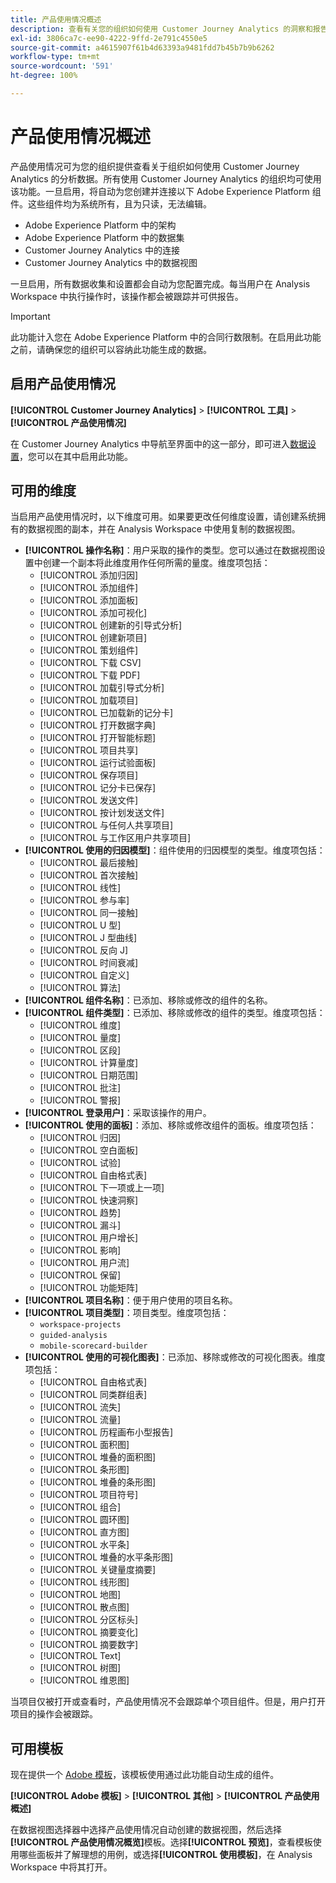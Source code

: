 ```yaml
---
title: 产品使用情况概述
description: 查看有关您的组织如何使用 Customer Journey Analytics 的洞察和报告。
exl-id: 3806ca7c-ee90-4222-9ffd-2e791c4550e5
source-git-commit: a4615907f61b4d63393a9481fdd7b45b7b9b6262
workflow-type: tm+mt
source-wordcount: '591'
ht-degree: 100%

---
```


# 产品使用情况概述

产品使用情况可为您的组织提供查看关于组织如何使用 Customer Journey Analytics 的分析数据。所有使用 Customer Journey Analytics 的组织均可使用该功能。一旦启用，将自动为您创建并连接以下 Adobe Experience Platform 组件。这些组件均为系统所有，且为只读，无法编辑。

* Adobe Experience Platform 中的架构
* Adobe Experience Platform 中的数据集
* Customer Journey Analytics 中的连接
* Customer Journey Analytics 中的数据视图

一旦启用，所有数据收集和设置都会自动为您配置完成。每当用户在 Analysis Workspace 中执行操作时，该操作都会被跟踪并可供报告。

>[!IMPORTANT]
>
>此功能计入您在 Adobe Experience Platform 中的合同行数限制。在启用此功能之前，请确保您的组织可以容纳此功能生成的数据。

## 启用产品使用情况

**[!UICONTROL Customer Journey Analytics]** > **[!UICONTROL 工具]** > **[!UICONTROL 产品使用情况]**

在 Customer Journey Analytics 中导航至界面中的这一部分，即可进入[数据设置](data-settings.md)，您可以在其中启用此功能。

## 可用的维度

当启用产品使用情况时，以下维度可用。如果要更改任何维度设置，请创建系统拥有的数据视图的副本，并在 Analysis Workspace 中使用复制的数据视图。

* **[!UICONTROL 操作名称]**：用户采取的操作的类型。您可以通过在数据视图设置中创建一个副本将此维度用作任何所需的量度。维度项包括：
   * [!UICONTROL 添加归因]
   * [!UICONTROL 添加组件]
   * [!UICONTROL 添加面板]
   * [!UICONTROL 添加可视化]
   * [!UICONTROL 创建新的引导式分析]
   * [!UICONTROL 创建新项目]
   * [!UICONTROL 策划组件]
   * [!UICONTROL 下载 CSV]
   * [!UICONTROL 下载 PDF]
   * [!UICONTROL 加载引导式分析]
   * [!UICONTROL 加载项目]
   * [!UICONTROL 已加载新的记分卡]
   * [!UICONTROL 打开数据字典]
   * [!UICONTROL 打开智能标题]
   * [!UICONTROL 项目共享]
   * [!UICONTROL 运行试验面板]
   * [!UICONTROL 保存项目]
   * [!UICONTROL 记分卡已保存]
   * [!UICONTROL 发送文件]
   * [!UICONTROL 按计划发送文件]
   * [!UICONTROL 与任何人共享项目]
   * [!UICONTROL 与工作区用户共享项目]
* **[!UICONTROL 使用的归因模型]**：组件使用的归因模型的类型。维度项包括：
   * [!UICONTROL 最后接触]
   * [!UICONTROL 首次接触]
   * [!UICONTROL 线性]
   * [!UICONTROL 参与率]
   * [!UICONTROL 同一接触]
   * [!UICONTROL U 型]
   * [!UICONTROL J 型曲线]
   * [!UICONTROL 反向 J]
   * [!UICONTROL 时间衰减]
   * [!UICONTROL 自定义]
   * [!UICONTROL 算法]
* **[!UICONTROL 组件名称]**：已添加、移除或修改的组件的名称。
* **[!UICONTROL 组件类型]**：已添加、移除或修改的组件的类型。维度项包括：
   * [!UICONTROL 维度]
   * [!UICONTROL 量度]
   * [!UICONTROL 区段]
   * [!UICONTROL 计算量度]
   * [!UICONTROL 日期范围]
   * [!UICONTROL 批注]
   * [!UICONTROL 警报]
* **[!UICONTROL 登录用户]**：采取该操作的用户。
* **[!UICONTROL 使用的面板]**：添加、移除或修改组件的面板。维度项包括：
   * [!UICONTROL 归因]
   * [!UICONTROL 空白面板]
   * [!UICONTROL 试验]
   * [!UICONTROL 自由格式表]
   * [!UICONTROL 下一项或上一项]
   * [!UICONTROL 快速洞察]
   * [!UICONTROL 趋势]
   * [!UICONTROL 漏斗]
   * [!UICONTROL 用户增长]
   * [!UICONTROL 影响]
   * [!UICONTROL 用户流]
   * [!UICONTROL 保留]
   * [!UICONTROL 功能矩阵]
* **[!UICONTROL 项目名称]**：便于用户使用的项目名称。
* **[!UICONTROL 项目类型]**：项目类型。维度项包括：
   * `workspace-projects`
   * `guided-analysis`
   * `mobile-scorecard-builder`
* **[!UICONTROL 使用的可视化图表]**：已添加、移除或修改的可视化图表。维度项包括：
   * [!UICONTROL 自由格式表]
   * [!UICONTROL 同类群组表]
   * [!UICONTROL 流失]
   * [!UICONTROL 流量]
   * [!UICONTROL 历程画布小型报告]
   * [!UICONTROL 面积图]
   * [!UICONTROL 堆叠的面积图]
   * [!UICONTROL 条形图]
   * [!UICONTROL 堆叠的条形图]
   * [!UICONTROL 项目符号]
   * [!UICONTROL 组合]
   * [!UICONTROL 圆环图]
   * [!UICONTROL 直方图]
   * [!UICONTROL 水平条]
   * [!UICONTROL 堆叠的水平条形图]
   * [!UICONTROL 关键量度摘要]
   * [!UICONTROL 线形图]
   * [!UICONTROL 地图]
   * [!UICONTROL 散点图]
   * [!UICONTROL 分区标头]
   * [!UICONTROL 摘要变化]
   * [!UICONTROL 摘要数字]
   * [!UICONTROL Text]
   * [!UICONTROL 树图]
   * [!UICONTROL 维恩图]

当项目仅被打开或查看时，产品使用情况不会跟踪单个项目组件。但是，用户打开项目的操作会被跟踪。

## 可用模板

现在提供一个 [Adobe 模板](/help/analysis-workspace/templates/use-templates.md)，该模板使用通过此功能自动生成的组件。

**[!UICONTROL Adobe 模板]** > **[!UICONTROL 其他]** > **[!UICONTROL 产品使用概述]**

在数据视图选择器中选择产品使用情况自动创建的数据视图，然后选择&#x200B;**[!UICONTROL 产品使用情况概览]**&#x200B;模板。选择&#x200B;**[!UICONTROL 预览]**，查看模板使用哪些面板并了解理想的用例，或选择&#x200B;**[!UICONTROL 使用模板]**，在 Analysis Workspace 中将其打开。
